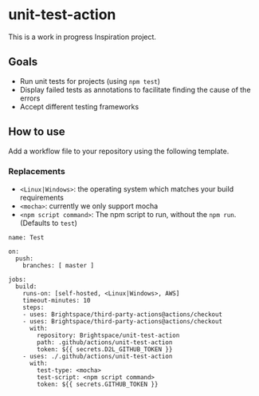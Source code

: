 # unit-test-action

This is a work in progress Inspiration project.

## Goals

- Run unit tests for projects (using `npm test`)
- Display failed tests as annotations to facilitate finding the cause of the errors
- Accept different testing frameworks

## How to use

Add a workflow file to your repository using the following template.

### Replacements

- `<Linux|Windows>`: the operating system which matches your build requirements
- `<mocha>`: currently we only support mocha
- `<npm script command>`: The npm script to run, without the `npm run`. (Defaults to `test`)

```
name: Test

on:
  push:
    branches: [ master ]

jobs:
  build:
    runs-on: [self-hosted, <Linux|Windows>, AWS]
    timeout-minutes: 10
    steps:
    - uses: Brightspace/third-party-actions@actions/checkout
    - uses: Brightspace/third-party-actions@actions/checkout
      with:
        repository: Brightspace/unit-test-action
        path: .github/actions/unit-test-action
        token: ${{ secrets.D2L_GITHUB_TOKEN }}
    - uses: ./.github/actions/unit-test-action
      with:
        test-type: <mocha>
        test-script: <npm script command>
        token: ${{ secrets.GITHUB_TOKEN }}
```